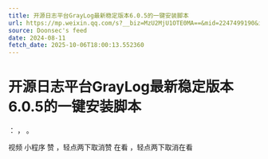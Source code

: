 ```yaml
---
title: 开源日志平台GrayLog最新稳定版本6.0.5的一键安装脚本
url: https://mp.weixin.qq.com/s?__biz=MzU2MjU1OTE0MA==&mid=2247499190&idx=1&sn=82c20e31e0baafcfed5b2148b00ce3df
source: Doonsec's feed
date: 2024-08-11
fetch_date: 2025-10-06T18:00:13.552360
---
```


# 开源日志平台GrayLog最新稳定版本6.0.5的一键安装脚本

：
，
。

视频
小程序
赞
，轻点两下取消赞
在看
，轻点两下取消在看